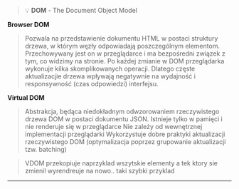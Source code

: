 
>  :bulb: **DOM** - The Document Object Model
>

**Browser DOM**   
>Pozwala na przedstawienie dokumentu HTML w postaci struktury drzewa, w którym węzły odpowiadają poszczególnym elementom. Przechowywany jest on w przeglądarce i ma bezpośredni związek z tym, co widzimy na stronie.
Po każdej zmianie w DOM przeglądarka wykonuje kilka skomplikowanych operacji. Dlatego częste aktualizacjie drzewa wpływają negatywnie na wydajność i responsywność (czas odpowiedzi) interfejsu.


**Virtual DOM**  

>Abstrakcja, będąca niedokładnym odwzorowaniem rzeczywistego drzewa DOM w postaci dokumentu JSON.
Istnieje tylko w pamięci i nie renderuje się w przeglądarce
Nie zależy od wewnętrznej implementacji przeglądarki
Wykorzystuje dobre praktyki aktualizacji rzeczywistego DOM (optymalizacja poprzez grupowanie aktualizacji tzw. batching)


> VDOM przekopiuje naprzyklad wszytskie elementy a tek ktory sie zmienil wyrendreuje na nowo.. taki szybki przyklad

---